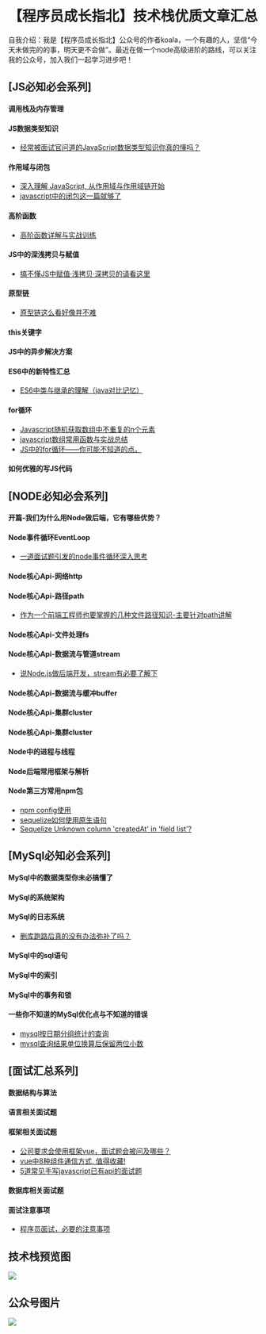 # 【程序员成长指北】技术栈优质文章汇总

自我介绍：我是【程序员成长指北】公众号的作者koala，一个有趣的人，坚信“今天未做完的的事，明天更不会做”。最近在做一个node高级进阶的路线，可以关注我的公众号，加入我们一起学习进步吧！

## [JS必知必会系列]
#### 调用栈及内存管理
#### JS数据类型知识
- [经常被面试官问道的JavaScript数据类型知识你真的懂吗？](https://github.com/koala-coding/goodBlog/issues/1)
#### 作用域与闭包
- [深入理解 JavaScript, 从作用域与作用域链开始](https://github.com/koala-coding/goodBlog/issues/2)
- [javascript中的闭包这一篇就够了](https://github.com/koala-coding/goodBlog/issues/15)
#### 高阶函数
- [高阶函数详解与实战训练](https://github.com/koala-coding/goodBlog/issues/3)
#### JS中的深浅拷贝与赋值
- [搞不懂JS中赋值·浅拷贝·深拷贝的请看这里](https://github.com/koala-coding/goodBlog/issues/4)
#### 原型链
- [原型链这么看好像并不难](https://github.com/koala-coding/goodBlog/issues/11)
#### this关键字
#### JS中的异步解决方案
#### ES6中的新特性汇总
- [ES6中类与继承的理解（java对比记忆）](https://github.com/koala-coding/goodBlog/issues/10)
#### for循环
- [Javascript随机获取数组中不重复的n个元素](https://github.com/koala-coding/goodBlog/issues/16)
- [javascript数组常用函数与实战总结](https://github.com/koala-coding/goodBlog/issues/17)
- [JS中的for循环——你可能不知道的点。](https://github.com/koala-coding/goodBlog/issues/18)
#### 如何优雅的写JS代码
## [NODE必知必会系列]
#### 开篇-我们为什么用Node做后端，它有哪些优势？
#### Node事件循环EventLoop
- [一道面试题引发的node事件循环深入思考](https://github.com/koala-coding/goodBlog/issues/9)
#### Node核心Api-网络http
#### Node核心Api-路径path
- [作为一个前端工程师也要掌握的几种文件路径知识-主要针对path讲解](https://github.com/koala-coding/goodBlog/issues/5)
#### Node核心Api-文件处理fs
#### Node核心Api-数据流与管道stream
- [说Node.js做后端开发，stream有必要了解下](https://github.com/koala-coding/goodBlog/issues/12)
#### Node核心Api-数据流与缓冲buffer
#### Node核心Api-集群cluster
#### Node核心Api-集群cluster
#### Node中的进程与线程
#### Node后端常用框架与解析
#### Node第三方常用npm包
- [npm config使用](https://github.com/koala-coding/goodBlog/issues/20)
- [sequelize如何使用原生语句](https://github.com/koala-coding/goodBlog/issues/22)
- [Sequelize Unknown column 'createdAt' in 'field list'?](https://github.com/koala-coding/goodBlog/issues/21)
## [MySql必知必会系列]
#### MySql中的数据类型你未必搞懂了
#### MySql的系统架构
#### MySql的日志系统
- [删库跑路后真的没有办法弥补了吗？](https://github.com/koala-coding/goodBlog/issues/8)
#### MySql中的sql语句
#### MySql中的索引
#### MySql中的事务和锁
#### 一些你不知道的MySql优化点与不知道的错误
- [mysql按日期分组统计的查询](https://github.com/koala-coding/goodBlog/issues/19)
- [mysql查询结果单位换算后保留两位小数](https://github.com/koala-coding/goodBlog/issues/23)
## [面试汇总系列]
#### 数据结构与算法
#### 语言相关面试题
#### 框架相关面试题
- [公司要求会使用框架vue，面试题会被问及哪些？](https://github.com/koala-coding/goodBlog/issues/6)
- [vue中8种组件通信方式, 值得收藏!](https://github.com/koala-coding/goodBlog/issues/7)
- [5道常见手写javascript已有api的面试题](https://github.com/koala-coding/goodBlog/issues/14)
#### 数据库相关面试题
#### 面试注意事项
- [程序员面试，必要的注意事项](https://github.com/koala-coding/goodBlog/issues/13)
## 技术栈预览图
![](https://user-gold-cdn.xitu.io/2019/6/22/16b7e5e8ffa60e57?w=1576&h=800&f=png&s=330091)
## 公众号图片
![](https://user-gold-cdn.xitu.io/2019/6/25/16b8a3d23a52b7d0?w=940&h=400&f=jpeg&s=217901)
